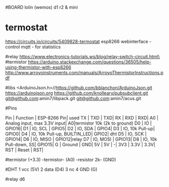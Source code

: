 #BOARD lolin (wemos) d1 r2 & mini
# termostat
https://circuits.io/circuits/5409828-termostat
esp8266
webinterface -control
mqtt - for statistics

#relay
https://www.electronics-tutorials.ws/blog/relay-switch-circuit.html\
#termistor
https://arduino.stackexchange.com/questions/36505/help-using-thermistor-with-esp8266
http://www.arroyoinstruments.com/manuals/ArroyoThermistorInstructions.pdf

#libs
 <ArduinoJson.h>//https://github.com/bblanchon/ArduinoJson.git
 https://arduinojson.org
 https://github.com/knolleary/pubsubclient.git
 git@github.com:amin7/libpack.git
 git@github.com:amin7/acus.git
 

#Pins

Pin |	Function  |	ESP-8266 Pin| used
TX  |	TXD       |		TXD|
RX  |	RXD       |		RXD|
A0  |	Analog input, max 3.3V input|	A0|termistor 10k (2k to ground)
D0  |	IO        |	GPIO16|
D1  |	IO, SCL   |	GPIO5|
D2  |	IO, SDA   |	GPIO4|
D3  |	IO, 10k Pull-up|	GPIO0|
D4  |	IO, 10k Pull-up, BUILTIN_LED|	GPIO2| dht
D5  |	IO, SCK   |	GPIO14|
D6  |	IO, MISO  |	GPIO12|relay
D7  |	IO, MOSI  |	GPIO13|
D8  |	IO, 10k Pull-down, SS|	GPIO15|
G   |	Ground    |	GND|
5V  |	5V    |	-|
3V3 |	3.3V  |	3.3V|
RST |	Reset |	RST|

#termistor
(+3.3) -termistor- (A0) -resistor 2k- (GND)

#DHT
1 vcc (5V)
2 data (D4)
3 nc
4 GND (G)

#relay
d6